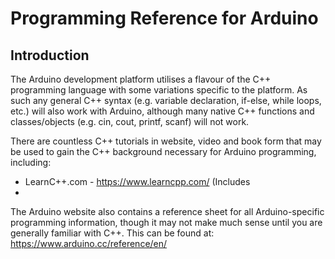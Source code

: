 # Programming Reference for Arduino
## Introduction
The Arduino development platform utilises a flavour of the C++ programming language with some variations specific to the platform. As such any general C++ syntax (e.g. variable declaration, if-else, while loops, etc.) will also work with Arduino, although many native C++ functions and classes/objects (e.g. cin, cout, printf, scanf) will not work.  
  
There are countless C++ tutorials in website, video and book form that may be used to gain the C++ background necessary for Arduino programming, including:
* LearnC++.com - https://www.learncpp.com/  (Includes
* 
The Arduino website also contains a reference sheet for all Arduino-specific programming information, though it may not make much sense until you are generally familiar with C++. This can be found at: https://www.arduino.cc/reference/en/
<!--stackedit_data:
eyJoaXN0b3J5IjpbMzk1ODAwMDYyLC0xMTUzMjk2NzIzLDE0Nj
c1NjQwMDksLTE2Nzk2NzkyODFdfQ==
-->